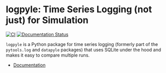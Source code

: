 # logpyle: Time Series Logging (not just) for Simulation

[![CI](https://github.com/illinois-ceesd/logpyle/workflows/CI/badge.svg)](https://github.com/illinois-ceesd/logpyle/actions?query=workflow%3ACI+branch%3Amaster)
[![Documentation Status](https://readthedocs.org/projects/logpyle/badge/?version=latest)](https://logpyle.readthedocs.io/en/latest/?badge=latest)

`logpyle` is a Python package for time series logging (formerly part of the `pytools.log` and `datapyle` packages)
that uses SQLite under the hood and makes it easy to compare multiple runs.

* [Documentation](https://logpyle.readthedocs.io/en/latest/)
